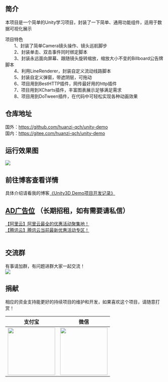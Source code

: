 ## 简介<br/> 
本项目是一个简单的Unity学习项目，封装了一下简单、通用功能组件，适用于数据可视化展示<br/> 

项目特色<br/> 
　　1、封装了简单Camera镜头操作、镜头巡航脚步<br/> 
　　2、封装单击、双击事件同时绑定脚本<br/> 
　　3、封装永远面向屏幕、跟随镜头旋转缩放，缩放大小不变的Billboard公告牌脚本<br/> 
　　4、利用LineRenderer，封装自定义流动线路脚本<br/> 
　　5、封装自定义弹窗，带遮阴层，可拖动<br/> 
　　6、项目用到BestHTTP插件，网传最好用的http插件<br/> 
　　7、项目用到XCharts插件，丰富图表展示足够满足需求<br/> 
　　8、项目用到DoTween插件，在代码中可轻松实现各种动画效果<br/> 

## 仓库地址<br/> 
国外：https://github.com/huanzi-qch/unity-demo<br/> 
国内：https://gitee.com/huanzi-qch/unity-demo<br/> 

## 运行效果图<br/> 
![](https://huanzi.qzz.io/file-server/images/unity-3d-demo.png) 

## 前往博客查看详情<br/> 
具体介绍请看我的博客[《Unity3D Demo项目开发记录》](https://www.cnblogs.com/huanzi-qch/p/13307080.html)<br/> 

## [AD广告位](https://huanzi.qzz.io/file-server/ad/adservice.html) （长期招租，如有需要请私信）<br/> 
[【阿里云】阿里云最全的优惠活动聚集地！](https://www.aliyun.com/activity?userCode=ckkryd9h) <br/>
[【腾讯云】腾讯云当前最新优惠活动专区！](https://cloud.tencent.com/act/cps/redirect?redirect=11447&cps_key=e1c9db729edccd479fc902634492bf53) <br/>
<br/>

## 交流群<br/>
有事请加群，有问题进群大家一起交流！<br/>
![](https://huanzi.qzz.io/file-server/images/qq.png) 

## 捐献<br/>
相应的资金支持能更好的持续项目的维护和开发，如果喜欢这个项目，请随意打赏！

| 支付宝 | 微信 |
|  ----  | ----  |
| <img src="https://huanzi.qzz.io/file-server/images/zhifubao.png"  width="150"> | <img src="https://huanzi.qzz.io/file-server/images/weixin.png" width="150"> |

